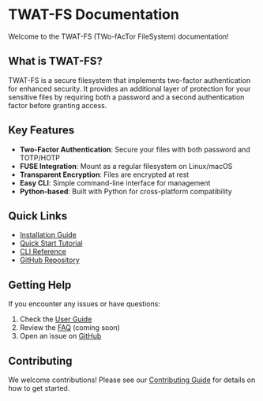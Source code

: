 # TWAT-FS Documentation

Welcome to the TWAT-FS (TWo-fAcTor FileSystem) documentation!

## What is TWAT-FS?

TWAT-FS is a secure filesystem that implements two-factor authentication for enhanced security. It provides an additional layer of protection for your sensitive files by requiring both a password and a second authentication factor before granting access.

## Key Features

- **Two-Factor Authentication**: Secure your files with both password and TOTP/HOTP
- **FUSE Integration**: Mount as a regular filesystem on Linux/macOS
- **Transparent Encryption**: Files are encrypted at rest
- **Easy CLI**: Simple command-line interface for management
- **Python-based**: Built with Python for cross-platform compatibility

## Quick Links

- [Installation Guide](getting-started/installation.md)
- [Quick Start Tutorial](getting-started/quickstart.md)
- [CLI Reference](user-guide/cli-reference.md)
- [GitHub Repository](https://github.com/twardoch/twat-fs)

## Getting Help

If you encounter any issues or have questions:

1. Check the [User Guide](user-guide/basic-usage.md)
2. Review the [FAQ](#) (coming soon)
3. Open an issue on [GitHub](https://github.com/twardoch/twat-fs/issues)

## Contributing

We welcome contributions! Please see our [Contributing Guide](development/contributing.md) for details on how to get started.